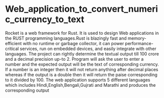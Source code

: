 # Web_application_to_convert_numeric_currency_to_text
Rocket is a web framework for Rust. It is used to design Web applications in the RUST programming languages.Rust is blazingly fast and memory-efficient with no runtime or garbage collector, it can power performance-critical services, run on embedded devices, and easily integrate with other languages. The project can rightly determine the textual output till 100 crore and a decimal precision up-to 2. Program will ask the user to enter a number and the expected output will be the text of corresponding currency. If a number is an integer then it will not return anything after decimal places whereas if the output is a double then it will return the paise corresponding to it divided by 100. The web application supports  5 different languages which includes Hindi,English,Bengali,Gujrati and Marathi and produces the corresponding output

